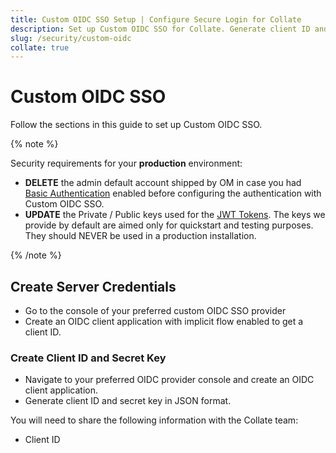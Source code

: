 ```yaml
---
title: Custom OIDC SSO Setup | Configure Secure Login for Collate
description: Set up Custom OIDC SSO for Collate. Generate client ID and secret with your preferred OIDC provider, and secure production with proper JWT and user management.
slug: /security/custom-oidc
collate: true
---
```


# Custom OIDC SSO

Follow the sections in this guide to set up Custom OIDC SSO.

{% note %}

Security requirements for your **production** environment:
- **DELETE** the admin default account shipped by OM in case you had [Basic Authentication](/deployment/security/basic-auth)
  enabled before configuring the authentication with Custom OIDC SSO.
- **UPDATE** the Private / Public keys used for the [JWT Tokens](/deployment/security/enable-jwt-tokens). The keys we provide
  by default are aimed only for quickstart and testing purposes. They should NEVER be used in a production installation.

{% /note %}

## Create Server Credentials

- Go to the console of your preferred custom OIDC SSO provider
- Create an OIDC client application with implicit flow enabled to get a client ID.

### Create Client ID and Secret Key

- Navigate to your preferred OIDC provider console and create an OIDC client application.
- Generate client ID and secret key in JSON format.

You will need to share the following information with the Collate team:
- Client ID
